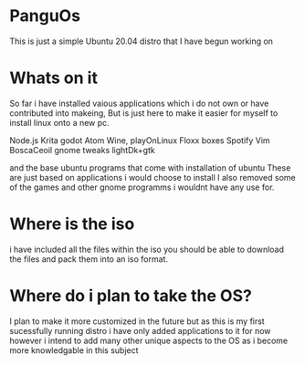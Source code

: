 # PanguOs
This is just a simple Ubuntu 20.04 distro that I have begun working on

# Whats on it
So far i have installed vaious applications which i do not own or have contributed into makeing, But is just here to make it easier for myself to install linux onto a new pc.

Node.js
Krita
godot
Atom
Wine, playOnLinux
Floxx
boxes
Spotify
Vim
BoscaCeoil
gnome tweaks
lightDk+gtk

and the base ubuntu programs that come with installation of ubuntu
These are just based on applications i would choose to install
I also removed some of the games and other gnome programms i wouldnt have any use for.

# Where is the iso
i have included all the files within the iso you should be able to download the files and pack them into an iso format.

# Where do i plan to take the OS?
I plan to make it more customized in the future but as this is my first sucessfully running distro i have only added applications to it for now however i intend to add many other unique aspects to the OS as i become more knowledgable in this subject
